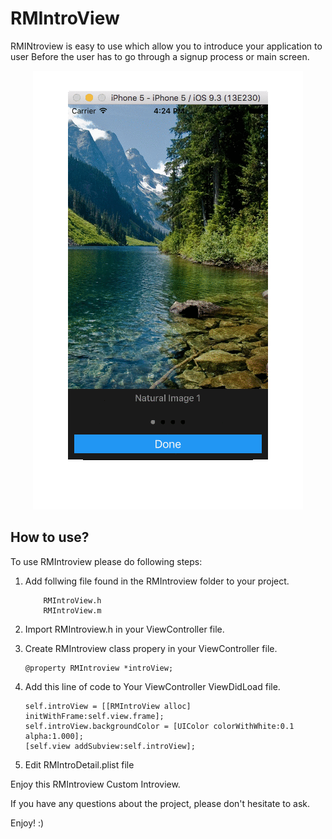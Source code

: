 # RMIntroView


 RMINtroview is easy to use which allow you to introduce your application to user Before the user has to go through a signup process or main screen.

<p align="center">
  <img src="https://github.com/riddhiMak/RMIntroView/blob/master/screenshot/output_MDRw21.gif">
</p>

## How to use?

To use RMIntroview please do following steps:


1. Add follwing file found in the RMIntroview folder to your project.

    ``` 
        RMIntroView.h
        RMIntroView.m
    ```
2. Import RMIntroview.h in your ViewController file.

3. Create RMIntroview class propery in your ViewController file.

   ```
   @property RMIntroview *introView;
   ```

4. Add this line of code to Your ViewController ViewDidLoad file.
    
    ```
    self.introView = [[RMIntroView alloc] initWithFrame:self.view.frame];
    self.introView.backgroundColor = [UIColor colorWithWhite:0.1 alpha:1.000];
    [self.view addSubview:self.introView];
    ```
5. Edit RMIntroDetail.plist file


Enjoy this RMIntroview Custom Introview.

If you have any questions about the project, please don't hesitate to ask.

Enjoy! :)


